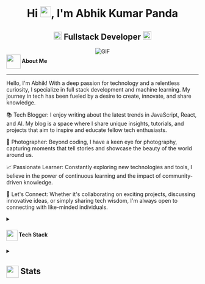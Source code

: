 <h1 align="center">Hi <img src="https://github.com/YourUsername/YourUsername/blob/main/icons/Hi.gif" width="28px"/>, I'm Abhik Kumar Panda</h1>
<h2 align="center">
  <img src="https://komarev.com/ghpvc/?username=Abhik123-creator&color=dc143c&style=for-the-badge" alt="Profile Views" style="height:21px;">
  Fullstack Developer
  <a href="https://codingistic.com/">
    <img src="https://img.shields.io/badge/Portfolio-543DE0?style=for-the-badge&logo=About.me&logoColor=white" alt="Portfolio" style="height:22px;">
  </a>
</h2>
<div align="center">
 <img alt="GIF" src="https://i.giphy.com/media/v1.Y2lkPTc5MGI3NjExMnVocXg2OXdxeHp4bnpyd2tmNHp6djR2MWVsMGRlMXpqcDl3bTcydiZlcD12MV9pbnRlcm5hbF9naWZfYnlfaWQmY3Q9Zw/fmkYSBlJt3XjNF6p9c/giphy.gif" />
</div>
<b><img align ='center' src="https://i.giphy.com/media/v1.Y2lkPTc5MGI3NjExdjh2dDM4bDhyYzM5NmppaHJ6dG56Mmh3bTkyanFkdWRvZ3R1cGoycSZlcD12MV9pbnRlcm5hbF9naWZfYnlfaWQmY3Q9ZQ/LOnt6uqjD9OexmQJRB/giphy.gif" width="37" /> About Me</b>
<hr>
Hello, I'm Abhik! With a deep passion for technology and a relentless curiosity, I specialize in full stack development and machine learning. My journey in tech has been fueled by a desire to create, innovate, and share knowledge.

📚 Tech Blogger: I enjoy writing about the latest trends in JavaScript, React, and AI. My blog is a space where I share unique insights, tutorials, and projects that aim to inspire and educate fellow tech enthusiasts.

🎨 Photographer: Beyond coding, I have a keen eye for photography, capturing moments that tell stories and showcase the beauty of the world around us.

📈 Passionate Learner: Constantly exploring new technologies and tools, I believe in the power of continuous learning and the impact of community-driven knowledge.

🌟 Let's Connect: Whether it's collaborating on exciting projects, discussing innovative ideas, or simply sharing tech wisdom, I'm always open to connecting with like-minded individuals.
<details>
  <summary><h4> <img align="center" src="https://github.com/[YourUsername/[YourUsername]/blob/main/icons/techstack.gif" width="29"/> Tech Stack</h4></summary>
  ![C++](https://img.shields.io/badge/c++-%2300599C.svg?style=for-the-badge&logo=c%2B%2B&logoColor=white)  
  ![JavaScript](https://img.shields.io/badge/javascript-%23323330.svg?style=for-the-badge&logo=javascript&logoColor=%23F7DF1E) 
  ![React](https://img.shields.io/badge/react-%2320232a.svg?style=for-the-badge&logo=react&logoColor=%2361DAFB) 
</details>
<details>
  <summary><h2> <img align="center" src="https://github.com/[YourUsername]/[YourUsername]/blob/main/icons/stats.gif" width="32"/> Stats</h2></summary>
  <div align="center">
    ![](https://github-readme-stats.vercel.app/api?username=Abhik123-creator&theme=tokyonight&hide_border=false&include_all_commits=true&count_private=false)<br/>
    ![](https://github-readme-streak-stats.herokuapp.com/?user=Abhik123-creator&theme=tokyonight&hide_border=false)<br/>
    ![](https://github-readme-stats.vercel.app/api/top-langs/?username=Abhik123-creator&theme=tokyonight&hide_border=false&include_all_commits=true&count_private=false&layout=compact)<br/>
    ![](https://github-readme-activity-graph.vercel.app/graph?username=Abhik123-creator&theme=tokyo-night)
  </div>
</details>
